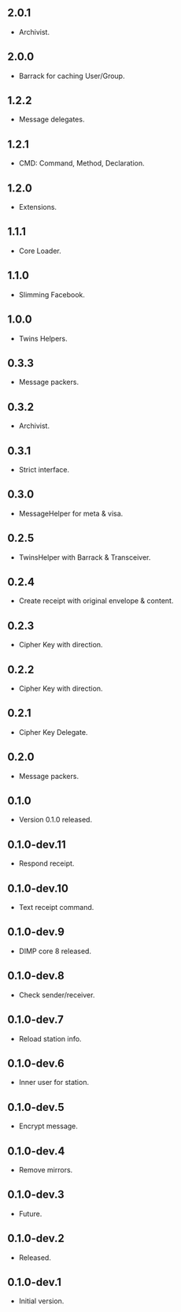 ## 2.0.1

- Archivist.

## 2.0.0

- Barrack for caching User/Group.

## 1.2.2

- Message delegates.

## 1.2.1

- CMD: Command, Method, Declaration.

## 1.2.0

- Extensions.

## 1.1.1

- Core Loader.

## 1.1.0

- Slimming Facebook.

## 1.0.0

- Twins Helpers.

## 0.3.3

- Message packers.

## 0.3.2

- Archivist.

## 0.3.1

- Strict interface.

## 0.3.0

- MessageHelper for meta & visa.

## 0.2.5

- TwinsHelper with Barrack & Transceiver.

## 0.2.4

- Create receipt with original envelope & content.

## 0.2.3

- Cipher Key with direction.

## 0.2.2

- Cipher Key with direction.

## 0.2.1

- Cipher Key Delegate.

## 0.2.0

- Message packers.

## 0.1.0

- Version 0.1.0 released.

## 0.1.0-dev.11

- Respond receipt.

## 0.1.0-dev.10

- Text receipt command.

## 0.1.0-dev.9

- DIMP core 8 released.

## 0.1.0-dev.8

- Check sender/receiver.

## 0.1.0-dev.7

- Reload station info.

## 0.1.0-dev.6

- Inner user for station.

## 0.1.0-dev.5

- Encrypt message.

## 0.1.0-dev.4

- Remove mirrors.

## 0.1.0-dev.3

- Future.

## 0.1.0-dev.2

- Released.

## 0.1.0-dev.1

- Initial version.
